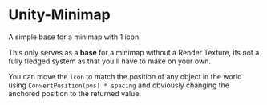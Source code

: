# Unity-Minimap
A simple base for a minimap with 1 icon.

This only serves as a **base** for a minimap without a Render Texture, its not a fully fledged system as that you'll have to make on your own.

You can move the `icon` to match the position of any object in the world using `ConvertPosition(pos) * spacing` and obviously changing the anchored position to the returned value.
